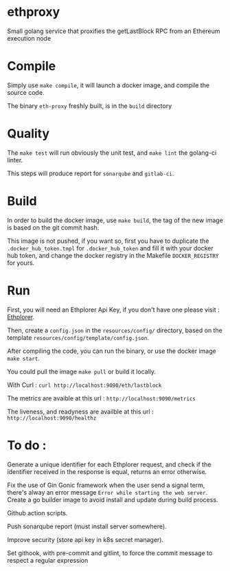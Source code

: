 # ethproxy
Small golang service that proxifies the getLastBlock RPC from an Ethereum execution node

# Compile

Simply use `make compile`, it will launch a docker image, and compile the source code.

The binary `eth-proxy` freshly built, is in the `build` directory

# Quality

The `make test` will run obviously the unit test, and `make lint` the golang-ci linter.

This steps will produce report for `sonarqube` and `gitlab-ci`.

# Build

In order to build the docker image, use `make build`, the tag of the new image is based on the git commit hash.

This image is not pushed, if you want so, first you have to duplicate the `.docker_hub_token.tmpl` for `.docker_hub_token`
and fill it with your docker hub token, and change the docker registry in the Makefile `DOCKER_REGISTRY` for yours.

# Run
First, you will need an Ethplorer Api Key, if you don't have one please visit : [Ethplorer](https://github.com/EverexIO/Ethplorer/wiki/Ethplorer-API#api-key-limits).

Then, create a `config.json` in the `resources/config/` directory, based on the template `resources/config/template/config.json`.

After compiling the code, you can run the binary, or use the docker image `make start`.

You could pull the image `make pull` or build it locally.

With Curl : 
`curl http://localhost:9090/eth/lastblock`

The metrics are avaible at this url : `http://localhost:9090/metrics`

The liveness, and readyness are availble at this url : `http://localhost:9090/healthz`


# To do :
Generate a unique identifier for each Ethplorer request, and check if the identifier received in the response is equal, returns an error otherwise.

Fix the use of Gin Gonic framework when the user send a signal term, there's alway an error message `Error while starting the web server`.
Create a go builder image to avoid install and update during build process.

Github action scripts.

Push sonarqube report (must install server somewhere).

Improve security (store api key in k8s secret manager).

Set githook, with pre-commit and gitlint, to force the commit message to respect a regular expression
